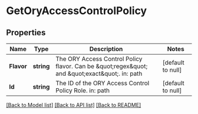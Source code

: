 # GetOryAccessControlPolicy

## Properties
Name | Type | Description | Notes
------------ | ------------- | ------------- | -------------
**Flavor** | **string** | The ORY Access Control Policy flavor. Can be \&quot;regex\&quot; and \&quot;exact\&quot;.  in: path | [default to null]
**Id** | **string** | The ID of the ORY Access Control Policy Role.  in: path | [default to null]

[[Back to Model list]](../README.md#documentation-for-models) [[Back to API list]](../README.md#documentation-for-api-endpoints) [[Back to README]](../README.md)


